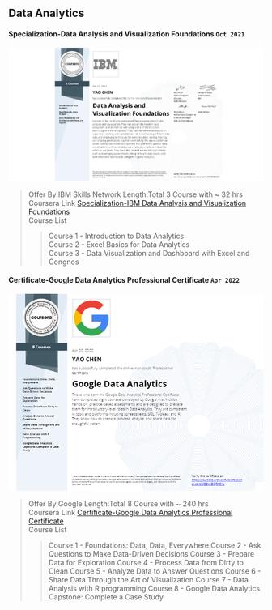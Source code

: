 ## Data Analytics

#### Specialization-Data Analysis and Visualization Foundations `Oct 2021`

![Certificate](Specialization-Data%20Analysis%20and%20Visualization%20Foundations/Specialization-IBM%20Data%20Analysis%20and%20Visualization%20Foundations.jpeg)

> Offer By:IBM Skills Network
> Length:Total 3 Course with ~ 32 hrs  
> Coursera Link [Specialization-IBM Data Analysis and Visualization Foundations](https://www.coursera.org/specializations/data-analysis-visualization-foundations)  
> Course List
>
> > Course 1 - Introduction to Data Analytics  
> > Course 2 - Excel Basics for Data Analytics  
> > Course 3 - Data Visualization and Dashboard with Excel and Congnos

#### Certificate-Google Data Analytics Professional Certificate `Apr 2022`

![Certificate](Ceritificate-Google%20Data%20Analytics%20Professional%20Certificate/Certificate-Google%20Data%20Analytics%20Professional%20Certificate.jpg)

> Offer By:Google
> Length:Total 8 Course with ~ 240 hrs  
> Coursera Link [Certificate-Google Data Analytics Professional Certificate](https://www.coursera.org/specializations/google-data-analytics)  
> Course List
>
> > Course 1 - Foundations: Data, Data, Everywhere
> > Course 2 - Ask Questions to Make Data-Driven Decisions
> > Course 3 - Prepare Data for Exploration
> > Course 4 - Process Data from Dirty to Clean
> > Course 5 - Analyze Data to Answer Questions
> > Course 6 - Share Data Through the Art of Visualization
> > Course 7 - Data Analysis with R programming
> > Course 8 - Google Data Analytics Capstone: Complete a Case Study
